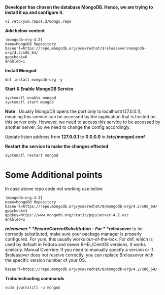 **Developer has chosen the database MongoDB. Hence, we are trying to install it up and configure it.**
```
vi /etc/yum.repos.d/mongo.repo
```
**Add below content** 
```
[mongodb-org-4.2]
name=MongoDB Repository
baseurl=https://repo.mongodb.org/yum/redhat/$releasever/mongodb-org/4.2/x86_64/
gpgcheck=0
enabled=1
```
**Install Mongod**
```
dnf install mongodb-org -y
```
**Start & Enable MongoDB Service**
```
systemctl enable mongod 
systemctl start mongod
```
**Note** : Usually MongoDB opens the port only to localhost(127.0.0.1), meaning this service can be accessed by the application that is hosted on this server only. However, we need to access this service to be accessed by another server, So we need to change the config accordingly.

Update listen address from **127.0.0.1** to **0.0.0.0** in **/etc/mongod.conf**

**Restart the service to make the changes effected**
```
systemctl restart mongod
```


# Some Additional points

In case above repo code not working use below 
```
[mongodb-org-4.2]
name=MongoDB Repository
baseurl=https://repo.mongodb.org/yum/redhat/8/mongodb-org/4.2/x86_64/
gpgcheck=1
gpgkey=https://www.mongodb.org/static/pgp/server-4.2.asc
enabled=1
```
**$releasever**
Ensure Correct Substitution: For **$releasever** to be correctly substituted, make sure your package manager is properly configured. For yum, this usually works out-of-the-box. For dnf, which is used by default in Fedora and newer RHEL/CentOS versions, it works similarly.
Manual Override: If you need to manually specify a version or if $releasever does not resolve correctly, you can replace $releasever with the specific version number of your OS.
```
baseurl=https://repo.mongodb.org/yum/redhat/8/mongodb-org/4.2/x86_64/
```
**Trobuleshooting commands**
```
sudo journalctl -u mongod

```
